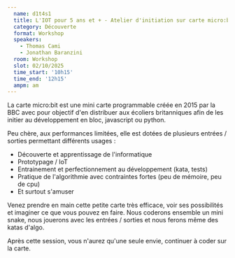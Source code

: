 ```yaml
---
  name: d1t4s1
  title: L'IOT pour 5 ans et + - Atelier d'initiation sur carte micro:bit
  category: Découverte
  format: Workshop
  speakers: 
    - Thomas Cami
    - Jonathan Baranzini
  room: Workshop
  slot: 02/10/2025
  time_start: '10h15'
  time_end: '12h15'
  ampm: am
---
```

La carte micro:bit est une mini carte programmable créée en 2015 par la BBC avec pour objectif d'en distribuer aux écoliers britanniques afin de les initier au développement en bloc, javascript ou python.

Peu chère, aux performances limitées, elle est dotées de plusieurs entrées / sorties permettant différents usages :
- Découverte et apprentissage de l'informatique
- Prototypage / IoT
- Entrainement et perfectionnement au développement (kata, tests)
- Pratique de l'algorithmie avec contraintes fortes (peu de mémoire, peu de cpu)
- Et surtout s'amuser

Venez prendre en main cette petite carte très efficace, voir ses possibilités et imaginer ce que vous pouvez en faire.
Nous coderons ensemble un mini snake, nous jouerons avec les entrées / sorties et nous ferons même des katas d'algo.

Après cette session, vous n'aurez qu'une seule envie, continuer à coder sur la carte.
